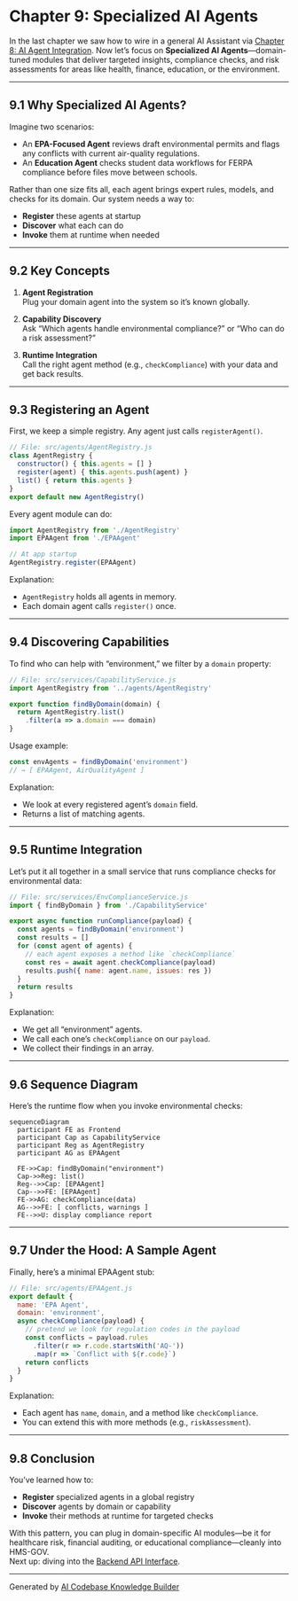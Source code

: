 # Chapter 9: Specialized AI Agents

In the last chapter we saw how to wire in a general AI Assistant via [Chapter 8: AI Agent Integration](08_ai_agent_integration_.md). Now let’s focus on **Specialized AI Agents**—domain-tuned modules that deliver targeted insights, compliance checks, and risk assessments for areas like health, finance, education, or the environment.

---

## 9.1 Why Specialized AI Agents?

Imagine two scenarios:

- An **EPA-Focused Agent** reviews draft environmental permits and flags any conflicts with current air-quality regulations.
- An **Education Agent** checks student data workflows for FERPA compliance before files move between schools.

Rather than one size fits all, each agent brings expert rules, models, and checks for its domain. Our system needs a way to:

- **Register** these agents at startup  
- **Discover** what each can do  
- **Invoke** them at runtime when needed  

---

## 9.2 Key Concepts

1. **Agent Registration**  
   Plug your domain agent into the system so it’s known globally.

2. **Capability Discovery**  
   Ask “Which agents handle environmental compliance?” or “Who can do a risk assessment?”

3. **Runtime Integration**  
   Call the right agent method (e.g., `checkCompliance`) with your data and get back results.

---

## 9.3 Registering an Agent

First, we keep a simple registry. Any agent just calls `registerAgent()`.

```js
// File: src/agents/AgentRegistry.js
class AgentRegistry {
  constructor() { this.agents = [] }
  register(agent) { this.agents.push(agent) }
  list() { return this.agents }
}
export default new AgentRegistry()
```

Every agent module can do:

```js
import AgentRegistry from './AgentRegistry'
import EPAAgent from './EPAAgent'

// At app startup
AgentRegistry.register(EPAAgent)
```

Explanation:
- `AgentRegistry` holds all agents in memory.
- Each domain agent calls `register()` once.

---

## 9.4 Discovering Capabilities

To find who can help with “environment,” we filter by a `domain` property:

```js
// File: src/services/CapabilityService.js
import AgentRegistry from '../agents/AgentRegistry'

export function findByDomain(domain) {
  return AgentRegistry.list()
    .filter(a => a.domain === domain)
}
```

Usage example:

```js
const envAgents = findByDomain('environment')
// → [ EPAAgent, AirQualityAgent ]
```

Explanation:
- We look at every registered agent’s `domain` field.
- Returns a list of matching agents.

---

## 9.5 Runtime Integration

Let’s put it all together in a small service that runs compliance checks for environmental data:

```js
// File: src/services/EnvComplianceService.js
import { findByDomain } from './CapabilityService'

export async function runCompliance(payload) {
  const agents = findByDomain('environment')
  const results = []
  for (const agent of agents) {
    // each agent exposes a method like `checkCompliance`
    const res = await agent.checkCompliance(payload)
    results.push({ name: agent.name, issues: res })
  }
  return results
}
```

Explanation:
- We get all “environment” agents.
- We call each one’s `checkCompliance` on our `payload`.
- We collect their findings in an array.

---

## 9.6 Sequence Diagram

Here’s the runtime flow when you invoke environmental checks:

```mermaid
sequenceDiagram
  participant FE as Frontend
  participant Cap as CapabilityService
  participant Reg as AgentRegistry
  participant AG as EPAAgent

  FE->>Cap: findByDomain("environment")
  Cap->>Reg: list()
  Reg-->>Cap: [EPAAgent]
  Cap-->>FE: [EPAAgent]
  FE->>AG: checkCompliance(data)
  AG-->>FE: [ conflicts, warnings ]
  FE-->>U: display compliance report
```

---

## 9.7 Under the Hood: A Sample Agent

Finally, here’s a minimal EPAAgent stub:

```js
// File: src/agents/EPAAgent.js
export default {
  name: 'EPA Agent',
  domain: 'environment',
  async checkCompliance(payload) {
    // pretend we look for regulation codes in the payload
    const conflicts = payload.rules
      .filter(r => r.code.startsWith('AQ-'))
      .map(r => `Conflict with ${r.code}`)
    return conflicts
  }
}
```

Explanation:
- Each agent has `name`, `domain`, and a method like `checkCompliance`.
- You can extend this with more methods (e.g., `riskAssessment`).

---

## 9.8 Conclusion

You’ve learned how to:

- **Register** specialized agents in a global registry  
- **Discover** agents by domain or capability  
- **Invoke** their methods at runtime for targeted checks  

With this pattern, you can plug in domain-specific AI modules—be it for healthcare risk, financial auditing, or educational compliance—cleanly into HMS-GOV.  
Next up: diving into the [Backend API Interface](10_backend_api_interface_.md).

---

Generated by [AI Codebase Knowledge Builder](https://github.com/The-Pocket/Tutorial-Codebase-Knowledge)